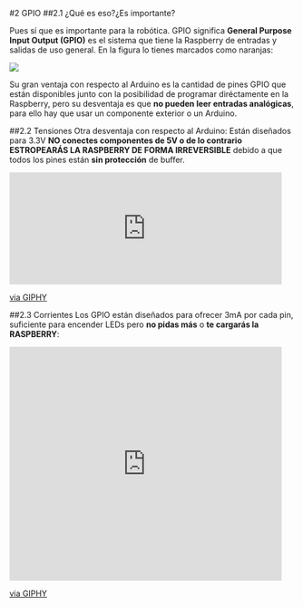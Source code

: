 #2 GPIO 
##2.1 ¿Qué es eso?¿Es importante?

Pues sí que es importante para la robótica. GPIO significa **General Purpose Input Output (GPIO)** es el sistema que tiene la Raspberry de entradas y salidas de uso general. En la figura lo tienes marcados como naranjas: 

![](https://docs.microsoft.com/en-us/windows/iot-core/media/pinmappingsrpi/rp2_pinout.png)

Su gran ventaja con respecto al Arduino es la cantidad de pines GPIO que están disponibles junto con la posibilidad de programar diréctamente en la Raspberry,  pero su desventaja es que **no pueden leer entradas analógicas**, para ello hay que usar un componente exterior o un Arduino.

##2.2 Tensiones
Otra desventaja con respecto al Arduino: Están diseñados para 3.3V **NO conectes componentes de 5V o de lo contrario ESTROPEARÁS LA RASPBERRY DE FORMA IRREVERSIBLE** debido a que todos los pines están **sin protección** de buffer.

<iframe src="https://giphy.com/embed/wWT7Clw42FKXC" width="480" height="198" frameBorder="0" class="giphy-embed" allowFullScreen></iframe><p><a href="https://giphy.com/gifs/short-circuit-movie-ouch-wWT7Clw42FKXC">via GIPHY</a></p>

##2.3 Corrientes
Los GPIO están diseñados para ofrecer 3mA por cada pin, suficiente para encender LEDs pero **no pidas más** o **te cargarás la RASPBERRY**:

<iframe src="https://giphy.com/embed/2TzxBMRKMcYF2" width="480" height="413" frameBorder="0" class="giphy-embed" allowFullScreen></iframe><p><a href="https://giphy.com/gifs/analog-2TzxBMRKMcYF2">via GIPHY</a></p>

